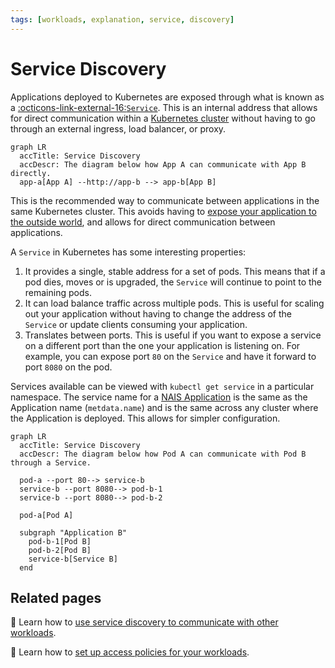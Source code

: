 ```yaml
---
tags: [workloads, explanation, service, discovery]
---
```


# Service Discovery

Applications deployed to Kubernetes are exposed through what is known as a [:octicons-link-external-16:`Service`][k8s-service-discovery].
This is an internal address that allows for direct communication within a [Kubernetes cluster](environment.md) without having to go through an external ingress, load balancer, or proxy.

```mermaid
graph LR
  accTitle: Service Discovery
  accDescr: The diagram below how App A can communicate with App B directly.
  app-a[App A] --http://app-b --> app-b[App B]
```

This is the recommended way to communicate between applications in the same Kubernetes cluster. This avoids having to [expose your application to the outside world](../application/how-to/expose.md), and allows for direct communication between applications.

A `Service` in Kubernetes has some interesting properties:

1. It provides a single, stable address for a set of pods. This means that if a pod dies, moves or is upgraded, the `Service` will continue to point to the remaining pods.
2. It can load balance traffic across multiple pods. This is useful for scaling out your application without having to change the address of the `Service` or update clients consuming your application.
3. Translates between ports. This is useful if you want to expose a service on a different port than the one your application is listening on. For example, you can expose port `80` on the `Service` and have it forward to port `8080` on the pod.

Services available can be viewed with `kubectl get service` in a particular namespace. The service name for a [NAIS Application](../application/README.md) is the same as the Application name (`metdata.name`) and is the same across any cluster where the Application is deployed. This allows for simpler configuration.

[k8s-service-discovery]: https://kubernetes.io/docs/concepts/services-networking/service/

```mermaid
graph LR
  accTitle: Service Discovery
  accDescr: The diagram below how Pod A can communicate with Pod B through a Service.

  pod-a --port 80--> service-b
  service-b --port 8080--> pod-b-1
  service-b --port 8080--> pod-b-2

  pod-a[Pod A]

  subgraph "Application B"
    pod-b-1[Pod B]
    pod-b-2[Pod B]
    service-b[Service B]
  end
```

## Related pages

:dart: Learn how to [use service discovery to communicate with other workloads](../how-to/communication.md).

:dart: Learn how to [set up access policies for your workloads](../how-to/access-policies.md).
